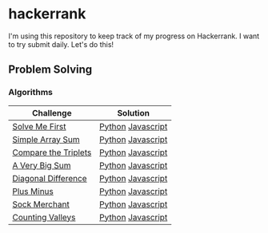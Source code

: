 # hackerrank

I'm using this repository to keep track of my progress on Hackerrank. I want to try submit daily. Let's do this!

## Problem Solving
### Algorithms

| Challenge                                                                                  | Solution |
|--------------------------------------------------------------------------------------------| --- |
| [Solve Me First](https://www.hackerrank.com/challenges/solve-me-first/problem)             | [Python](problem-solving/algorithms/solve-me-first/solve_me_first.py) [Javascript](problem-solving/algorithms/solve-me-first/solve-me-first.js)
| [Simple Array Sum](https://www.hackerrank.com/challenges/simple-array-sum/problem)         | [Python](problem-solving/algorithms/simple-array-sum/simple_array_sum.py) [Javascript](problem-solving/algorithms/simple-array-sum/simple-array-sum.js)
| [Compare the Triplets](https://www.hackerrank.com/challenges/compare-the-triplets/problem) | [Python](problem-solving/algorithms/compare-the-triplets/compare_the_triplets.py) [Javascript](problem-solving/algorithms/compare-the-triplets/compare-the-triplets.js)
| [A Very Big Sum](https://www.hackerrank.com/challenges/a-very-big-sum/problem)             | [Python](problem-solving/algorithms/a-very-big-sum/a_very_big_sum.py) [Javascript](problem-solving/algorithms/a-very-big-sum/a-very-big-sum.js)
| [Diagonal Difference](https://www.hackerrank.com/challenges/diagonal-difference/problem)   | [Python](problem-solving/algorithms/diagonal-difference/diagonal_difference.py) [Javascript](problem-solving/algorithms/diagonal-difference/diagonal-difference.js)
| [Plus Minus](https://www.hackerrank.com/challenges/plus-minus/problem)                     | [Python](problem-solving/algorithms/plus-minus/plus_minus.py) [Javascript](problem-solving/algorithms/plus-minus/plus-minus.js)
| [Sock Merchant](https://www.hackerrank.com/challenges/sock-merchant/problem)               | [Python](problem-solving/algorithms/sock-merchant/sock_merchant.py) [Javascript](problem-solving/algorithms/sock-merchant/sock-merchant.js)
| [Counting Valleys](https://www.hackerrank.com/challenges/counting-valleys/problem)         | [Python](problem-solving/algorithms/counting-valleys/counting_valleys.py) [Javascript](problem-solving/algorithms/counting-valleys/counting-valleys.js)